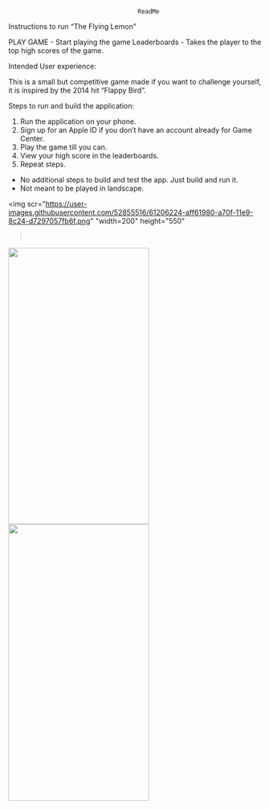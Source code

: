 
                                        ReadMe


Instructions to run “The Flying Lemon”

 PLAY GAME - Start playing the game
 Leaderboards - Takes the player to the top high scores of the game.

Intended User experience:

This is a small but competitive game made if you want to challenge yourself, it is inspired by the 2014 hit “Flappy Bird”.

Steps to run and build the application:

1. Run the application on your phone.
2. Sign up for an Apple ID if you don’t have an account already for Game Center.
2. Play the game till you can.
3. View your high score in the leaderboards. 
4. Repeat steps.

* No additional steps to build and test the app. Just build and run it.
* Not meant to be played in landscape.

<img scr="https://user-images.githubusercontent.com/52855516/61206224-aff61980-a70f-11e9-8c24-d7297057fb6f.png" "width=200" height="550"
><br>
<img src="https://user-images.githubusercontent.com/52855516/61186394-66132200-a682-11e9-8ba0-5589d0ca6980.png" width="280" height="550">
<br>
<img src="https://user-images.githubusercontent.com/52855516/61186295-2dbf1400-a681-11e9-827b-245348085438.png" width="280" height="550">



